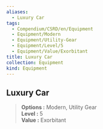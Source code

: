 ```yaml
---
aliases:
  - Luxury Car
tags:
  - Compendium/CSRD/en/Equipment
  - Equipment/Modern
  - Equipment/Utility-Gear
  - Equipment/Level/5
  - Equipment/Value/Exorbitant
title: Luxury Car
collection: Equipment
kind: Equipment
---
```

## Luxury Car  
  
>  
> **Options :** Modern, Utility Gear  
> **Level :** 5  
> **Value :** Exorbitant